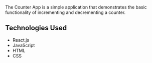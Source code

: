 
The Counter App is a simple application that demonstrates the basic functionality of incrementing and decrementing a counter.

## Technologies Used
- React.js
- JavaScript
- HTML
- CSS